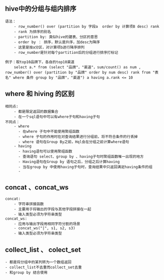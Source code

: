 ## hive中的分组与组内排序
    语法：  
        - row_number() over (partition by 字段a  order by 计算项B desc) rank 
        - rank 为排序的别名
        - partition by: 类似hive的建表、分区的意思
        - order by ： 排序，默认是升序，加desc为降序
        - 这里是按a分区，对计算项b进行降序排列
        - row_number是针对每个partition后的分组进行排序打标记

    例子：取top10品牌下，各自的top10渠道
        select a.* from (select "品牌"，"渠道"，sum/count() as num , row_number() over (partition by "品牌" order by num desc) rank from "表名" where 条件 group by "品牌"，"渠道") a having a.rank <= 10

## where 和 hiving 的区别
    相同点: 
        - 都是限定返回的数据集合
        - 在一个sql语句中可以有where子句和having子句
    不同点：
        - where
          - 在where 子句中不能使用聚组函数
          - where 子句的作用时在对查询结果进行分组前，将不符合条件的行丢掉
          - where 语句在Group By之前，Hql会在分组之前计算where语句
        - having
          - having语句可以使用聚组函数
          - 查询语句 select、group by 、having子句时聚组函数唯一出现的地方
          - Having语句在Group by 语句之后，分组之后计算having
          - 当在group by 中使用having子句时，查询结果中只返回满足having条件的组
          - 

    
## concat 、concat_ws
    concat:
        - 字符串拼接函数
        - 主要用于将输出的字段与其他字段拼接在一起
        - 输入类型必须为字符串类型
    concat_ws:
        - 应用与输出字段用相同字符分割的场景
        - concat_ws("|", s1, s2, s3)
        - 输入类型必须为字符串类型

## collect_list 、 colect_set
    - 都是将分组中的某列转为一个数组返回
    - collect_list不去重而collect_set去重
    - 和group by 结合使用